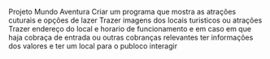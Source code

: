 Projeto Mundo Aventura
Criar um programa que mostra as atrações cuturais e opções de lazer
Trazer imagens dos locais turisticos ou atrações 
Trazer endereço do local e horario de funcionamento e em caso em que haja cobraça de entrada ou outras cobranças relevantes ter informações dos valores 
e ter um local para o publoco interagir
